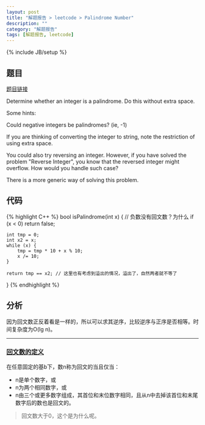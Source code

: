 ```yaml
---
layout: post
title: "解题报告 > leetcode > Palindrome Number"
description: ""
category: "解题报告"
tags: [解题报告, leetcode]
---
```

{% include JB/setup %}

## 题目

[题目链接](https://oj.leetcode.com/problems/palindrome-number/)

Determine whether an integer is a palindrome. Do this without extra space.

Some hints:

Could negative integers be palindromes? (ie, -1)

If you are thinking of converting the integer to string, note the restriction of using extra space.

You could also try reversing an integer. However, if you have solved the problem "Reverse Integer", you know that the reversed integer might overflow. How would you handle such case?

There is a more generic way of solving this problem.

<!--more-->

## 代码

{% highlight C++ %}
bool isPalindrome(int x)
{
	// 负数没有回文数？为什么
	if (x < 0) return false;

	int tmp = 0;
	int x2 = x;
	while (x) {
		tmp = tmp * 10 + x % 10;
		x /= 10;
	}

	return tmp == x2; // 这里也有考虑到溢出的情况，溢出了，自然两者就不等了
}
{% endhighlight %}

## 分析

因为回文数正反着看是一样的，所以可以求其逆序，比较逆序与正序是否相等。时间复杂度为O(lg n)。

---

### [回文数的定义](http://zh.wikipedia.org/wiki/%E5%9B%9E%E6%96%87%E6%95%B0)

在任意固定的基b下，数n称为回文的当且仅当：

* n是单个数字，或
* n为两个相同数字，或
* n由三个或更多数字组成，其首位和末位数字相同，且从n中去掉该首位和末尾数字后的数也是回文的。

> 回文数大于0，这个是为什么呢。
